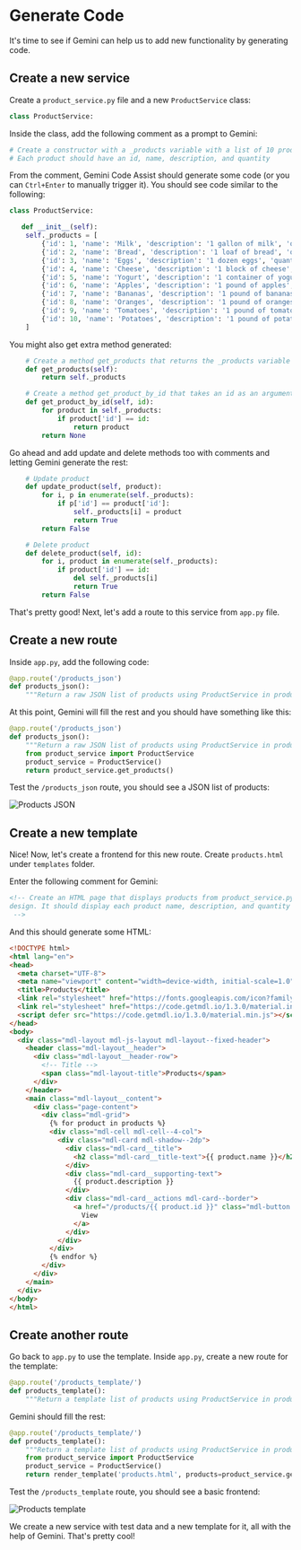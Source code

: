 # Generate Code

It's time to see if Gemini can help us to add new functionality by generating
code.

## Create a new service

Create a `product_service.py` file and a new `ProductService` class:

```python
class ProductService:
```

Inside the class, add the following comment as a prompt to Gemini:

```python
# Create a constructor with a _products variable with a list of 10 products for a supermarket
# Each product should have an id, name, description, and quantity
```

From the comment, Gemini Code Assist should generate some code (or you can
`Ctrl+Enter` to manually trigger it). You should see code similar to the
following:

```python
class ProductService:

   def __init__(self):
    self._products = [
        {'id': 1, 'name': 'Milk', 'description': '1 gallon of milk', 'quantity': 10},
        {'id': 2, 'name': 'Bread', 'description': '1 loaf of bread', 'quantity': 20},
        {'id': 3, 'name': 'Eggs', 'description': '1 dozen eggs', 'quantity': 30},
        {'id': 4, 'name': 'Cheese', 'description': '1 block of cheese', 'quantity': 40},
        {'id': 5, 'name': 'Yogurt', 'description': '1 container of yogurt', 'quantity': 50},
        {'id': 6, 'name': 'Apples', 'description': '1 pound of apples', 'quantity': 60},
        {'id': 7, 'name': 'Bananas', 'description': '1 pound of bananas', 'quantity': 70},
        {'id': 8, 'name': 'Oranges', 'description': '1 pound of oranges', 'quantity': 80},
        {'id': 9, 'name': 'Tomatoes', 'description': '1 pound of tomatoes', 'quantity': 90},
        {'id': 10, 'name': 'Potatoes', 'description': '1 pound of potatoes', 'quantity': 100}
    ]
```

You might also get extra method generated:

```python
    # Create a method get_products that returns the _products variable
    def get_products(self):
        return self._products

    # Create a method get_product_by_id that takes an id as an argument and returns the product with that id
    def get_product_by_id(self, id):
        for product in self._products:
            if product['id'] == id:
                return product
        return None
```

Go ahead and add update and delete methods too with comments and letting Gemini
generate the rest:

```python
    # Update product
    def update_product(self, product):
        for i, p in enumerate(self._products):
            if p['id'] == product['id']:
                self._products[i] = product
                return True
        return False

    # Delete product
    def delete_product(self, id):
        for i, product in enumerate(self._products):
            if product['id'] == id:
                del self._products[i]
                return True
        return False
```

That's pretty good! Next, let's add a route to this service from `app.py` file.

## Create a new route

Inside `app.py`, add the following code:

```python
@app.route('/products_json')
def products_json():
    """Return a raw JSON list of products using ProductService in product_service.py"""
```

At this point, Gemini will fill the rest and you should have something like
this:

```python
@app.route('/products_json')
def products_json():
    """Return a raw JSON list of products using ProductService in product_service.py"""
    from product_service import ProductService
    product_service = ProductService()
    return product_service.get_products()
```

Test the `/products_json` route, you should see a JSON list of products:

![Products JSON](images/products_json.png)

## Create a new template

Nice! Now, let's create a frontend for this new route. Create `products.html`
under `templates` folder.

Enter the following comment for Gemini:

```html
<!-- Create an HTML page that displays products from product_service.py using material
design. It should display each product name, description, and quantity in a card in a grid layout.
 -->
```

And this should generate some HTML:

```html
<!DOCTYPE html>
<html lang="en">
<head>
  <meta charset="UTF-8">
  <meta name="viewport" content="width=device-width, initial-scale=1.0">
  <title>Products</title>
  <link rel="stylesheet" href="https://fonts.googleapis.com/icon?family=Material+Icons">
  <link rel="stylesheet" href="https://code.getmdl.io/1.3.0/material.indigo-pink.min.css">
  <script defer src="https://code.getmdl.io/1.3.0/material.min.js"></script>
</head>
<body>
  <div class="mdl-layout mdl-js-layout mdl-layout--fixed-header">
    <header class="mdl-layout__header">
      <div class="mdl-layout__header-row">
        <!-- Title -->
        <span class="mdl-layout-title">Products</span>
      </div>
    </header>
    <main class="mdl-layout__content">
      <div class="page-content">
        <div class="mdl-grid">
          {% for product in products %}
          <div class="mdl-cell mdl-cell--4-col">
            <div class="mdl-card mdl-shadow--2dp">
              <div class="mdl-card__title">
                <h2 class="mdl-card__title-text">{{ product.name }}</h2>
              </div>
              <div class="mdl-card__supporting-text">
                {{ product.description }}
              </div>
              <div class="mdl-card__actions mdl-card--border">
                <a href="/products/{{ product.id }}" class="mdl-button mdl-button--primary mdl-js-button mdl-button--raised">
                  View
                </a>
              </div>
            </div>
          </div>
          {% endfor %}
        </div>
      </div>
    </main>
  </div>
</body>
</html>
```

## Create another route

Go back to `app.py` to use the template. Inside `app.py`, create a
new route for the template:

```python
@app.route('/products_template/')
def products_template():
    """Return a template list of products using ProductService in product_service.py"""
```

Gemini should fill the rest:

```python
@app.route('/products_template/')
def products_template():
    """Return a template list of products using ProductService in product_service.py"""
    from product_service import ProductService
    product_service = ProductService()
    return render_template('products.html', products=product_service.get_products())
```

Test the `/products_template` route, you should see a basic frontend:

![Products template](images/products_template.png)

We create a new service with test data and a new template for it, all with the
help of Gemini. That's pretty cool!
